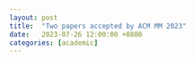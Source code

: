 ```yaml
---
layout: post
title:  "Two papers accepted by ACM MM 2023"
date:   2023-07-26 12:00:00 +0800
categories: [academic]
---
```

